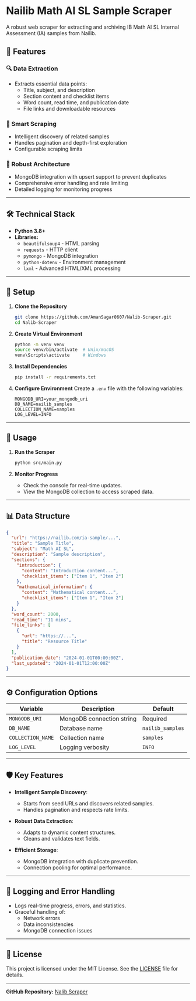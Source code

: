 
# Nailib Math AI SL Sample Scraper

A robust web scraper for extracting and archiving IB Math AI SL Internal Assessment (IA) samples from Nailib.

## 🚀 Features

### 🔍 Data Extraction
- Extracts essential data points:
  - Title, subject, and description
  - Section content and checklist items
  - Word count, read time, and publication date
  - File links and downloadable resources

### 🤖 Smart Scraping
- Intelligent discovery of related samples
- Handles pagination and depth-first exploration
- Configurable scraping limits

### 💾 Robust Architecture
- MongoDB integration with upsert support to prevent duplicates
- Comprehensive error handling and rate limiting
- Detailed logging for monitoring progress

---

## 🛠 Technical Stack

- **Python 3.8+**
- **Libraries:**
  - `beautifulsoup4` - HTML parsing
  - `requests` - HTTP client
  - `pymongo` - MongoDB integration
  - `python-dotenv` - Environment management
  - `lxml` - Advanced HTML/XML processing

---

## 🔧 Setup

1. **Clone the Repository**
   ```bash
   git clone https://github.com/AmanSagar0607/Nalib-Scraper.git
   cd Nalib-Scraper
   ```

2. **Create Virtual Environment**
   ```bash
   python -m venv venv
   source venv/bin/activate  # Unix/macOS
   venv\Scripts\activate     # Windows
   ```

3. **Install Dependencies**
   ```bash
   pip install -r requirements.txt
   ```

4. **Configure Environment**
   Create a `.env` file with the following variables:
   ```env
   MONGODB_URI=your_mongodb_uri
   DB_NAME=nailib_samples
   COLLECTION_NAME=samples
   LOG_LEVEL=INFO
   ```

---

## 🚀 Usage

1. **Run the Scraper**
   ```bash
   python src/main.py
   ```

2. **Monitor Progress**
   - Check the console for real-time updates.
   - View the MongoDB collection to access scraped data.

---

## 📊 Data Structure

```json
{
  "url": "https://nailib.com/ia-sample/...",
  "title": "Sample Title",
  "subject": "Math AI SL",
  "description": "Sample description",
  "sections": {
    "introduction": {
      "content": "Introduction content...",
      "checklist_items": ["Item 1", "Item 2"]
    },
    "mathematical_information": {
      "content": "Mathematical content...",
      "checklist_items": ["Item 1", "Item 2"]
    }
  },
  "word_count": 2000,
  "read_time": "11 mins",
  "file_links": [
    {
      "url": "https://...",
      "title": "Resource Title"
    }
  ],
  "publication_date": "2024-01-01T00:00:00Z",
  "last_updated": "2024-01-01T12:00:00Z"
}
```

---

## ⚙️ Configuration Options

| Variable          | Description                | Default           |
|--------------------|----------------------------|-------------------|
| `MONGODB_URI`      | MongoDB connection string  | Required          |
| `DB_NAME`          | Database name             | `nailib_samples`  |
| `COLLECTION_NAME`  | Collection name           | `samples`         |
| `LOG_LEVEL`        | Logging verbosity         | `INFO`            |

---

## 🛡️ Key Features

- **Intelligent Sample Discovery**:
  - Starts from seed URLs and discovers related samples.
  - Handles pagination and respects rate limits.

- **Robust Data Extraction**:
  - Adapts to dynamic content structures.
  - Cleans and validates text fields.

- **Efficient Storage**:
  - MongoDB integration with duplicate prevention.
  - Connection pooling for optimal performance.

---

## 📝 Logging and Error Handling

- Logs real-time progress, errors, and statistics.
- Graceful handling of:
  - Network errors
  - Data inconsistencies
  - MongoDB connection issues

---

## 📄 License

This project is licensed under the MIT License. See the [LICENSE](LICENSE) file for details.

---

**GitHub Repository:** [Nalib Scraper](https://github.com/AmanSagar0607/Nalib-Scraper)
